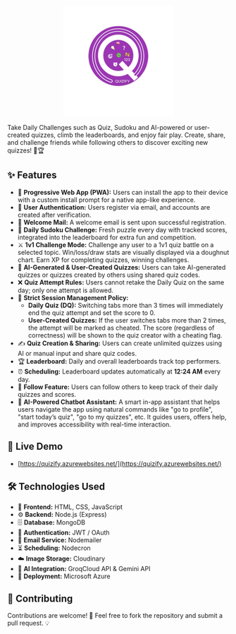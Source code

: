 <div align="center">
  <img src="/public/logo.png" width="250" height="250">
</div>

Take Daily Challenges such as Quiz, Sudoku and AI-powered or user-created quizzes, climb the leaderboards, and enjoy fair play. Create, share, and challenge friends while following others to discover exciting new quizzes! 🎯🏆

## ✨ Features
- 📲 **Progressive Web App (PWA):** Users can install the app to their device with a custom install prompt for a native app-like experience.
- 🔐 **User Authentication:** Users register via email, and accounts are created after verification.
- 📩 **Welcome Mail:** A welcome email is sent upon successful registration.
- 🔢 **Daily Sudoku Challenge:** Fresh puzzle every day with tracked scores, integrated into the leaderboard for extra fun and competition.
- ⚔️ **1v1 Challenge Mode:** Challenge any user to a 1v1 quiz battle on a selected topic. Win/loss/draw stats are visually displayed via a doughnut chart. Earn XP for completing quizzes, winning challenges.
- 🧠 **AI-Generated & User-Created Quizzes:** Users can take AI-generated quizzes or quizzes created by others using shared quiz codes.
- ❌ **Quiz Attempt Rules:** Users cannot retake the Daily Quiz on the same day; only one attempt is allowed.
- 🔄 **Strict Session Management Policy:**
  - **Daily Quiz (DQ):** Switching tabs more than 3 times will immediately end the quiz attempt and set the score to 0.
  - **User-Created Quizzes:** If the user switches tabs more than 2 times, the attempt will be marked as cheated. The score (regardless of correctness) will be shown to the quiz creator with a cheating flag.
- ✍️ **Quiz Creation & Sharing:** Users can create unlimited quizzes using AI or manual input and share quiz codes.
- 🏆 **Leaderboard:** Daily and overall leaderboards track top performers.
- ⏰ **Scheduling:** Leaderboard updates automatically at **12:24 AM** every day.
- 👥 **Follow Feature:** Users can follow others to keep track of their daily quizzes and scores.
- 🤖 **AI-Powered Chatbot Assistant:** A smart in-app assistant that helps users navigate the app using natural commands like "go to profile", "start today’s quiz", "go to my quizzes", etc. It guides users, offers help, and improves accessibility with real-time interaction.

## 🚀 Live Demo
- [https://quizify.azurewebsites.net/](https://quizify.azurewebsites.net/)

## 🛠 Technologies Used
- 🎨 **Frontend:** HTML, CSS, JavaScript
- ⚙️ **Backend:** Node.js (Express)
- 🗄 **Database:** MongoDB
- 🔑 **Authentication:** JWT / OAuth
- 📧 **Email Service:** Nodemailer
- ⏳ **Scheduling:** Nodecron
- ☁️ **Image Storage:** Cloudinary
- 🧠 **AI Integration:** GroqCloud API & Gemini API
- 🚀 **Deployment:** Microsoft Azure

## 🤝 Contributing
Contributions are welcome! 
🎉 Feel free to fork the repository and submit a pull request. 💡